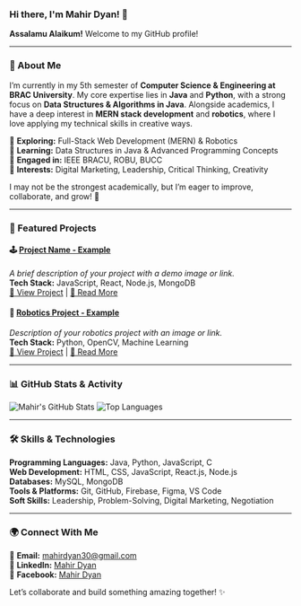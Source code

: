 ### Hi there, I'm Mahir Dyan! 👋  
**Assalamu Alaikum!** Welcome to my GitHub profile! 

---

### 🚀 About Me
I’m currently in my 5th semester of **Computer Science & Engineering at BRAC University**. My core expertise lies in **Java** and **Python**, with a strong focus on **Data Structures & Algorithms in Java**. Alongside academics, I have a deep interest in **MERN stack development** and **robotics**, where I love applying my technical skills in creative ways.

🔹 **Exploring:** Full-Stack Web Development (MERN) & Robotics  
🔹 **Learning:** Data Structures in Java & Advanced Programming Concepts  
🔹 **Engaged in:** IEEE BRACU, ROBU, BUCC  
🔹 **Interests:** Digital Marketing, Leadership, Critical Thinking, Creativity  

I may not be the strongest academically, but I’m eager to improve, collaborate, and grow! 🚀

---

### 📌 Featured Projects
#### 🕹️ [Project Name - Example](#) 
*A brief description of your project with a demo image or link.*  
**Tech Stack:** JavaScript, React, Node.js, MongoDB  
[🔗 View Project](#) | [📄 Read More](#)

#### 🤖 [Robotics Project - Example](#) 
*Description of your robotics project with an image or link.*  
**Tech Stack:** Python, OpenCV, Machine Learning  
[🔗 View Project](#) | [📄 Read More](#)

---

### 📊 GitHub Stats & Activity
![Mahir's GitHub Stats](https://github-readme-stats.vercel.app/api?username=randomaccessmemory21&show_icons=true&theme=dark)
![Top Languages](https://github-readme-stats.vercel.app/api/top-langs/?username=randomaccessmemory21&layout=compact&theme=dark)

---

### 🛠️ Skills & Technologies
**Programming Languages:** Java, Python, JavaScript, C  
**Web Development:** HTML, CSS, JavaScript, React.js, Node.js  
**Databases:** MySQL, MongoDB  
**Tools & Platforms:** Git, GitHub, Firebase, Figma, VS Code  
**Soft Skills:** Leadership, Problem-Solving, Digital Marketing, Negotiation  

---

### 🌍 Connect With Me
📩 **Email:** mahirdyan30@gmail.com  
🔗 **LinkedIn:** [Mahir Dyan](https://www.linkedin.com/in/mahir-dyan-47b396310/)  
🔗 **Facebook:** [Mahir Dyan](https://www.facebook.com/science.mgc)  

Let’s collaborate and build something amazing together! ✨
